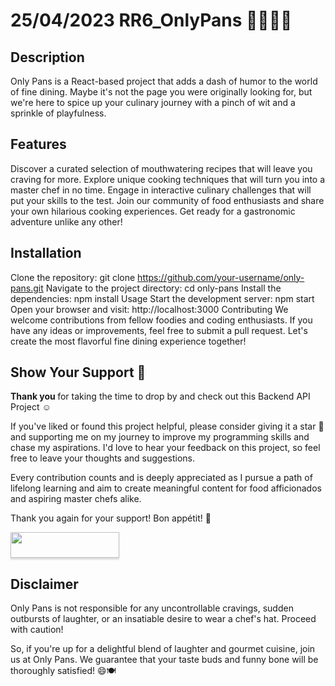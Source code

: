 # 25/04/2023 RR6_OnlyPans 👨🏽‍🍳🥘

## Description
Only Pans is a React-based project that adds a dash of humor to the world of fine dining. Maybe it's not the page you were originally looking for, but we're here to spice up your culinary journey with a pinch of wit and a sprinkle of playfulness.

## Features
Discover a curated selection of mouthwatering recipes that will leave you craving for more.
Explore unique cooking techniques that will turn you into a master chef in no time.
Engage in interactive culinary challenges that will put your skills to the test.
Join our community of food enthusiasts and share your own hilarious cooking experiences.
Get ready for a gastronomic adventure unlike any other!

## Installation
Clone the repository: git clone https://github.com/your-username/only-pans.git
Navigate to the project directory: cd only-pans
Install the dependencies: npm install
Usage
Start the development server: npm start
Open your browser and visit: http://localhost:3000
Contributing
We welcome contributions from fellow foodies and coding enthusiasts. If you have any ideas or improvements, feel free to submit a pull request. Let's create the most flavorful fine dining experience together!

## Show Your Support 🤝

<b> Thank you </b> for taking the time to drop by and check out this Backend API Project ☺️

If you've liked or found this project helpful, please consider giving it a star 🌟 and supporting me on my journey to improve my programming skills and chase my aspirations. I'd love to hear your feedback on this project, so feel free to leave your thoughts and suggestions. 

Every contribution counts and is deeply appreciated as I pursue a path of lifelong learning and aim to create meaningful content for food afficionados and aspiring master chefs alike.

Thank you again for your support! Bon appétit! 🙏

<a href="https://www.buymeacoffee.com/ramiro.richmand"><img src="https://www.buymeacoffee.com/assets/img/custom_images/orange_img.png" style="height: 41px !important;width: 174px !important;box-shadow: 0px 3px 2px 0px rgba(190, 190, 190, 0.5) !important;-webkit-box-shadow: 0px 3px 2px 0px rgba(190, 190, 190, 0.5) !important;"  target="_blank"></a>

## Disclaimer
Only Pans is not responsible for any uncontrollable cravings, sudden outbursts of laughter, or an insatiable desire to wear a chef's hat. Proceed with caution!

So, if you're up for a delightful blend of laughter and gourmet cuisine, join us at Only Pans. We guarantee that your taste buds and funny bone will be thoroughly satisfied! 😄🍽️